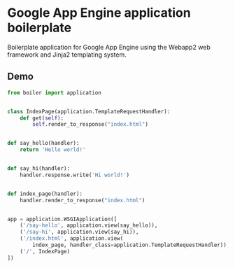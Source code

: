 Google App Engine application boilerplate
=========================================

Boilerplate application for Google App Engine using the Webapp2 web
framework and Jinja2 templating system.

Demo
----

```python
from boiler import application


class IndexPage(application.TemplateRequestHandler):
    def get(self):
        self.render_to_response("index.html")


def say_hello(handler):
    return 'Hello world!'


def say_hi(handler):
    handler.response.write('Hi world!')


def index_page(handler):
    handler.render_to_response("index.html")


app = application.WSGIApplication([
    ('/say-hello', application.view(say_hello)),
    ('/say-hi', application.view(say_hi)),
    ('/index.html', application.view(
        index_page, handler_class=application.TemplateRequestHandler)),
    ('/', IndexPage)
])
```

